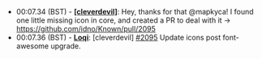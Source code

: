 * <a id="00:07.34">00:07.34 (BST)</a> - __[[cleverdevil]](https://github.com/[cleverdevil])__: Hey, thanks for that @mapkyca! I found one little missing icon in core, and created a PR to deal with it -> https://github.com/idno/Known/pull/2095
* <a id="00:07.36">00:07.36 (BST)</a> - __[Loqi](https://github.com/Loqi)__: [cleverdevil] <a href="https://github.com/idno/Known/issues/2095">#2095</a> Update icons post font-awesome upgrade.
